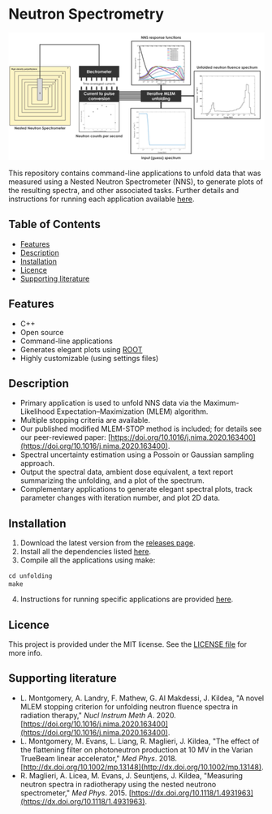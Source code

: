 # Neutron Spectrometry

![Logo](https://github.com/McGillMedPhys/Neutron-Spectrometry/blob/master/repository_logo_figure.png)

This repository contains command-line applications to unfold data that was measured using a Nested Neutron Spectrometer (NNS), to generate plots of the resulting spectra, and other associated tasks. Further details and instructions for running each application available [here](unfolding/README.md).

## Table of Contents

* [Features](#features)
* [Description](#description)
* [Installation](#installation)
* [Licence](#licence)
* [Supporting literature](#supporting-literature)

## Features

* C++
* Open source
* Command-line applications
* Generates elegant plots using [ROOT](https://root.cern.ch)
* Highly customizable (using settings files)

## Description

* Primary application is used to unfold NNS data via the Maximum-Likelihood Expectation&ndash;Maximization (MLEM) algorithm.
* Multiple stopping criteria are available.
* Our published modified MLEM-STOP method is included; for details see our peer-reviewed paper: [https://doi.org/10.1016/j.nima.2020.163400](https://doi.org/10.1016/j.nima.2020.163400).
* Spectral uncertainty estimation using a Possoin or Gaussian sampling approach.
* Output the spectral data, ambient dose equivalent, a text report summarizing the unfolding, and a plot of the spectrum.
* Complementary applications to generate elegant spectral plots, track parameter changes with iteration number, and plot 2D data.

## Installation

1. Download the latest version from the [releases page](https://github.com/McGillMedPhys/Neutron-Spectrometry/releases).
2. Install all the dependencies listed [here](unfolding/dependencies.txt).
3. Compile all the applications using make:
```
cd unfolding
make
```
4. Instructions for running specific applications are provided [here](unfolding/README.md). 

## Licence

This project is provided under the MIT license. See the [LICENSE file](LICENSE) for more info.

## Supporting literature

* L. Montgomery, A. Landry, F. Mathew, G. Al Makdessi, J. Kildea, "A novel MLEM stopping criterion for unfolding neutron fluence spectra in radiation therapy," *Nucl Instrum Meth A*. 2020. [https://doi.org/10.1016/j.nima.2020.163400](https://doi.org/10.1016/j.nima.2020.163400).
* L. Montgomery, M. Evans, L. Liang, R. Maglieri, J. Kildea, "The effect of the flattening filter on photoneutron production at 10 MV in the Varian TrueBeam linear accelerator," *Med Phys*. 2018. [http://dx.doi.org/10.1002/mp.13148](http://dx.doi.org/10.1002/mp.13148).
* R. Maglieri, A. Licea, M. Evans, J. Seuntjens, J. Kildea, "Measuring neutron spectra in radiotherapy using the nested neutrono spectrometer," *Med Phys*. 2015. [https://dx.doi.org/10.1118/1.4931963](https://dx.doi.org/10.1118/1.4931963).
